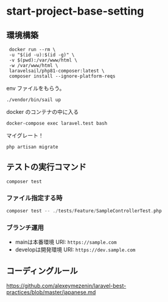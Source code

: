 # start-project-base-setting

## 環境構築

```
 docker run --rm \
 -u "$(id -u):$(id -g)" \
 -v $(pwd):/var/www/html \
 -w /var/www/html \
 laravelsail/php81-composer:latest \
 composer install --ignore-platform-reqs

```

env ファイルをもらう。

```
./vendor/bin/sail up
```

docker のコンテナの中に入る

```
docker-compose exec laravel.test bash
```

マイグレート！

```
php artisan migrate
```

## テストの実行コマンド

```
composer test
```
### ファイル指定する時
```php
composer test -- ./tests/Feature/SampleControllerTest.php
```

### ブランチ運用
- mainは本番環境
URI: `https://sample.com`
- developは開発環境
URI: `https://dev.sample.com`

## コーディングルール
https://github.com/alexeymezenin/laravel-best-practices/blob/master/japanese.md
